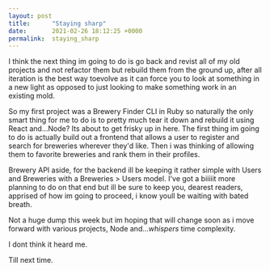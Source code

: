 ```yaml
---
layout: post
title:      "Staying sharp"
date:       2021-02-26 18:12:25 +0000
permalink:  staying_sharp
---
```



I think the next thing im going to do is go back and revist all of my old projects and not refactor them but rebuild them from the ground up, after all iteration is the best way toevolve as it can force you to look at something in a new light as opposed to just looking to make something work in an existing mold.

So my first project was a Brewery Finder CLI in Ruby so naturally the only smart thing for me to do is to pretty much tear it down and rebuild it using React and...Node? Its about to get frisky up in here. The first thing im going to do is actually build out a frontend that allows a user to register and search for breweries wherever they'd like. Then i was thinking of allowing them to favorite breweries and rank them in their profiles.

Brewery API aside, for the backend ill be keeping it rather simple with Users and Breweries with a Breweries > Users model. I've got a biiiiit more planning to do on that end but ill be sure to keep you, dearest readers, apprised of how im going to proceed, i know youll be waiting with bated breath.

Not a huge dump this week but im hoping that will change soon as i move forward with various projects, Node and...*whispers* time complexity.

I dont think it heard me.

Till next time.
